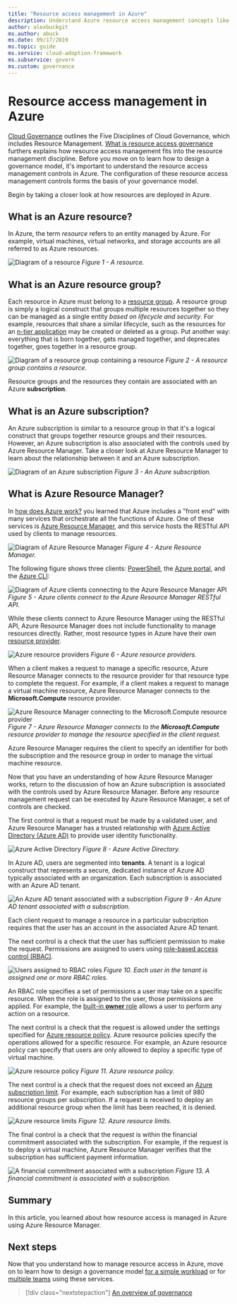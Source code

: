 ```yaml
---
title: "Resource access management in Azure"
description: Understand Azure resource access management concepts like Azure Resource Manager, subscriptions, resource groups, and resources.
author: alexbuckgit
ms.author: abuck
ms.date: 09/17/2019
ms.topic: guide
ms.service: cloud-adoption-framework
ms.subservice: govern
ms.custom: governance
---
```


# Resource access management in Azure

[Cloud Governance](../index.md) outlines the Five Disciplines of Cloud Governance, which includes Resource Management. [What is resource access governance](./index.md) furthers explains how resource access management fits into the resource management discipline. Before you move on to learn how to design a governance model, it's important to understand the resource access management controls in Azure. The configuration of these resource access management controls forms the basis of your governance model.

Begin by taking a closer look at how resources are deployed in Azure.

<!-- markdownlint-disable MD026 -->

## What is an Azure resource?

In Azure, the term _resource_ refers to an entity managed by Azure. For example, virtual machines, virtual networks, and storage accounts are all referred to as Azure resources.

![Diagram of a resource](../../_images/govern/design/governance-1-9.png)
*Figure 1 - A resource.*

## What is an Azure resource group?

Each resource in Azure must belong to a [resource group](https://docs.microsoft.com/azure/azure-resource-manager/resource-group-overview#resource-groups). A resource group is simply a logical construct that groups multiple resources together so they can be managed as a single entity _based on lifecycle and security_. For example, resources that share a similar lifecycle, such as the resources for an [n-tier application](https://docs.microsoft.com/azure/architecture/guide/architecture-styles/n-tier) may be created or deleted as a group. Put another way: everything that is born together, gets managed together, and deprecates together, goes together in a resource group.

![Diagram of a resource group containing a resource](../../_images/govern/design/governance-1-10.png)
*Figure 2 - A resource group contains a resource.*

Resource groups and the resources they contain are associated with an Azure **subscription**.

## What is an Azure subscription?

An Azure subscription is similar to a resource group in that it's a logical construct that groups together resource groups and their resources. However, an Azure subscription is also associated with the controls used by Azure Resource Manager. Take a closer look at Azure Resource Manager to learn about the relationship between it and an Azure subscription.

![Diagram of an Azure subscription](../../_images/govern/design/governance-1-11.png)
*Figure 3 - An Azure subscription.*

## What is Azure Resource Manager?

In [how does Azure work?](../../getting-started/what-is-azure.md) you learned that Azure includes a "front end" with many services that orchestrate all the functions of Azure. One of these services is [Azure Resource Manager](https://docs.microsoft.com/azure/azure-resource-manager), and this service hosts the RESTful API used by clients to manage resources.

![Diagram of Azure Resource Manager](../../_images/govern/design/governance-1-12.png)
*Figure 4 - Azure Resource Manager.*

The following figure shows three clients: [PowerShell](https://docs.microsoft.com/powershell/azure/overview), the [Azure portal](https://portal.azure.com), and the [Azure CLI](https://docs.microsoft.com/cli/azure):

![Diagram of Azure clients connecting to the Azure Resource Manager API](../../_images/govern/design/governance-1-13.png)
*Figure 5 - Azure clients connect to the Azure Resource Manager RESTful API.*

While these clients connect to Azure Resource Manager using the RESTful API, Azure Resource Manager does not include functionality to manage resources directly. Rather, most resource types in Azure have their own [resource provider](https://docs.microsoft.com/azure/azure-resource-manager/resource-group-overview#terminology).

![Azure resource providers](../../_images/govern/design/governance-1-14.png)
*Figure 6 - Azure resource providers.*

When a client makes a request to manage a specific resource, Azure Resource Manager connects to the resource provider for that resource type to complete the request. For example, if a client makes a request to manage a virtual machine resource, Azure Resource Manager connects to the **Microsoft.Compute** resource provider.

![Azure Resource Manager connecting to the Microsoft.Compute resource provider](../../_images/govern/design/governance-1-15.png)
*Figure 7 - Azure Resource Manager connects to the **Microsoft.Compute** resource provider to manage the resource specified in the client request.*

Azure Resource Manager requires the client to specify an identifier for both the subscription and the resource group in order to manage the virtual machine resource.

Now that you have an understanding of how Azure Resource Manager works, return to the discussion of how an Azure subscription is associated with the controls used by Azure Resource Manager. Before any resource management request can be executed by Azure Resource Manager, a set of controls are checked.

The first control is that a request must be made by a validated user, and Azure Resource Manager has a trusted relationship with [Azure Active Directory (Azure AD)](https://docs.microsoft.com/azure/active-directory) to provide user identity functionality.

![Azure Active Directory](../../_images/govern/design/governance-1-16.png)
*Figure 8 - Azure Active Directory.*

In Azure AD, users are segmented into **tenants**. A tenant is a logical construct that represents a secure, dedicated instance of Azure AD typically associated with an organization. Each subscription is associated with an Azure AD tenant.

![An Azure AD tenant associated with a subscription](../../_images/govern/design/governance-1-17.png)
*Figure 9 - An Azure AD tenant associated with a subscription.*

Each client request to manage a resource in a particular subscription requires that the user has an account in the associated Azure AD tenant.

The next control is a check that the user has sufficient permission to make the request. Permissions are assigned to users using [role-based access control (RBAC)](https://docs.microsoft.com/azure/role-based-access-control).

![Users assigned to RBAC roles](../../_images/govern/design/governance-1-18.png)
*Figure 10. Each user in the tenant is assigned one or more RBAC roles.*

An RBAC role specifies a set of permissions a user may take on a specific resource. When the role is assigned to the user, those permissions are applied. For example, the [built-in **owner** role](https://docs.microsoft.com/azure/role-based-access-control/built-in-roles#owner) allows a user to perform any action on a resource.

The next control is a check that the request is allowed under the settings specified for [Azure resource policy](https://docs.microsoft.com/azure/governance/policy). Azure resource policies specify the operations allowed for a specific resource. For example, an Azure resource policy can specify that users are only allowed to deploy a specific type of virtual machine.

![Azure resource policy](../../_images/govern/design/governance-1-19.png)
*Figure 11. Azure resource policy.*

The next control is a check that the request does not exceed an [Azure subscription limit](https://docs.microsoft.com/azure/azure-subscription-service-limits). For example, each subscription has a limit of 980 resource groups per subscription. If a request is received to deploy an additional resource group when the limit has been reached, it is denied.

![Azure resource limits](../../_images/govern/design/governance-1-20.png)
*Figure 12. Azure resource limits.*

The final control is a check that the request is within the financial commitment associated with the subscription. For example, if the request is to deploy a virtual machine, Azure Resource Manager verifies that the subscription has sufficient payment information.

![A financial commitment associated with a subscription](../../_images/govern/design/governance-1-21.png)
*Figure 13. A financial commitment is associated with a subscription.*

## Summary

In this article, you learned about how resource access is managed in Azure using Azure Resource Manager.

## Next steps

Now that you understand how to manage resource access in Azure, move on to learn how to design a governance model [for a simple workload](./governance-simple-workload.md) or for [multiple teams](./governance-multiple-teams.md) using these services.

> [!div class="nextstepaction"]
> [An overview of governance](../index.md)
